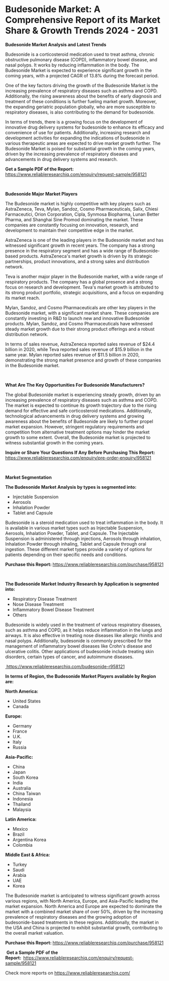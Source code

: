 <p><h1>Budesonide Market: A Comprehensive Report of its Market Share & Growth Trends 2024 - 2031</h1></p><p><strong>Budesonide Market Analysis and Latest Trends</strong></p>
<p><p>Budesonide is a corticosteroid medication used to treat asthma, chronic obstructive pulmonary disease (COPD), inflammatory bowel disease, and nasal polyps. It works by reducing inflammation in the body. The Budesonide Market is expected to experience significant growth in the coming years, with a projected CAGR of 13.8% during the forecast period.</p><p>One of the key factors driving the growth of the Budesonide Market is the increasing prevalence of respiratory diseases such as asthma and COPD. Additionally, the rising awareness about the benefits of early diagnosis and treatment of these conditions is further fueling market growth. Moreover, the expanding geriatric population globally, who are more susceptible to respiratory diseases, is also contributing to the demand for budesonide.</p><p>In terms of trends, there is a growing focus on the development of innovative drug delivery systems for budesonide to enhance its efficacy and convenience of use for patients. Additionally, increasing research and development activities for expanding the indications of budesonide in various therapeutic areas are expected to drive market growth further. The Budesonide Market is poised for substantial growth in the coming years, driven by the increasing prevalence of respiratory diseases and advancements in drug delivery systems and research.</p></p>
<p><strong>Get a Sample PDF of the Report:&nbsp;</strong> <a href="https://www.reliableresearchiq.com/enquiry/request-sample/958121">https://www.reliableresearchiq.com/enquiry/request-sample/958121</a></p>
<p>&nbsp;</p>
<p><strong>Budesonide Major Market Players</strong></p>
<p><p>The Budesonide market is highly competitive with key players such as AstraZeneca, Teva, Mylan, Sandoz, Cosmo Pharmaceuticals, Salix, Chiesi Farmaceutici, Orion Corporation, Cipla, Synmosa Biopharma, Lunan Better Pharma, and Shanghai Sine Promod dominating the market. These companies are constantly focusing on innovation, research, and development to maintain their competitive edge in the market.</p><p>AstraZeneca is one of the leading players in the Budesonide market and has witnessed significant growth in recent years. The company has a strong presence in the respiratory segment and has a wide range of Budesonide-based products. AstraZeneca's market growth is driven by its strategic partnerships, product innovations, and a strong sales and distribution network.</p><p>Teva is another major player in the Budesonide market, with a wide range of respiratory products. The company has a global presence and a strong focus on research and development. Teva's market growth is attributed to its strong product portfolio, strategic acquisitions, and a focus on expanding its market reach.</p><p>Mylan, Sandoz, and Cosmo Pharmaceuticals are other key players in the Budesonide market, with a significant market share. These companies are constantly investing in R&D to launch new and innovative Budesonide products. Mylan, Sandoz, and Cosmo Pharmaceuticals have witnessed steady market growth due to their strong product offerings and a robust distribution network.</p><p>In terms of sales revenue, AstraZeneca reported sales revenue of $24.4 billion in 2020, while Teva reported sales revenue of $15.9 billion in the same year. Mylan reported sales revenue of $11.5 billion in 2020, demonstrating the strong market presence and growth of these companies in the Budesonide market.</p></p>
<p>&nbsp;</p>
<p><strong>What Are The Key Opportunities For Budesonide Manufacturers?</strong></p>
<p><p>The global Budesonide market is experiencing steady growth, driven by an increasing prevalence of respiratory diseases such as asthma and COPD. The market is expected to continue its growth trajectory due to the rising demand for effective and safe corticosteroid medications. Additionally, technological advancements in drug delivery systems and growing awareness about the benefits of Budesonide are likely to further propel market expansion. However, stringent regulatory requirements and competition from alternative treatment options may hinder the market growth to some extent. Overall, the Budesonide market is projected to witness substantial growth in the coming years.</p></p>
<p><strong>Inquire or Share Your Questions If Any Before Purchasing This Report:</strong> <a href="https://www.reliableresearchiq.com/enquiry/pre-order-enquiry/958121">https://www.reliableresearchiq.com/enquiry/pre-order-enquiry/958121</a></p>
<p>&nbsp;</p>
<p><strong>Market Segmentation</strong></p>
<p><strong>The Budesonide Market Analysis by types is segmented into:</strong></p>
<p><ul><li>Injectable Suspension</li><li>Aerosols</li><li>Inhalation Powder</li><li>Tablet and Capsule</li></ul></p>
<p><p>Budesonide is a steroid medication used to treat inflammation in the body. It is available in various market types such as Injectable Suspension, Aerosols, Inhalation Powder, Tablet, and Capsule. The Injectable Suspension is administered through injections, Aerosols through inhalation, Inhalation Powder through inhaling, Tablet and Capsule through oral ingestion. These different market types provide a variety of options for patients depending on their specific needs and conditions.</p></p>
<p><strong>Purchase this Report:&nbsp;</strong><a href="https://www.reliableresearchiq.com/purchase/958121">https://www.reliableresearchiq.com/purchase/958121</a></p>
<p>&nbsp;</p>
<p><strong>The Budesonide Market Industry Research by Application is segmented into:</strong></p>
<p><ul><li>Respiratory Disease Treatment</li><li>Nose Disease Treatment</li><li>Inflammatory Bowel Disease Treatment</li><li>Others</li></ul></p>
<p><p>Budesonide is widely used in the treatment of various respiratory diseases, such as asthma and COPD, as it helps reduce inflammation in the lungs and airways. It is also effective in treating nose diseases like allergic rhinitis and nasal polyps. Additionally, budesonide is commonly prescribed for the management of inflammatory bowel diseases like Crohn's disease and ulcerative colitis. Other applications of budesonide include treating skin disorders, certain types of cancer, and autoimmune diseases.</p></p>
<p><a href="https://www.reliableresearchiq.com/budesonide-r958121">&nbsp;https://www.reliableresearchiq.com/budesonide-r958121</a></p>
<p><strong>In terms of Region, the Budesonide Market Players available by Region are:</strong></p>
<p>
    <p> <strong> North America: </strong>
        <ul>
            <li>United States</li>
            <li>Canada</li>
        </ul>
        </p> 
    <p> <strong> Europe: </strong>
        <ul>
            <li>Germany</li>
            <li>France</li>
            <li>U.K.</li>
            <li>Italy</li>
            <li>Russia</li>
        </ul>
        </p> 
    <p> <strong> Asia-Pacific: </strong>
        <ul>
            <li>China</li>
            <li>Japan</li>
            <li>South Korea</li>
            <li>India</li>
            <li>Australia</li>
            <li>China Taiwan</li>
            <li>Indonesia</li>
            <li>Thailand</li>
            <li>Malaysia</li>
        </ul>
        </p> 
    <p> <strong> Latin America: </strong>
        <ul>
            <li>Mexico</li>
            <li>Brazil</li>
            <li>Argentina Korea</li>
            <li>Colombia</li>
        </ul>
        </p> 
    <p> <strong> Middle East & Africa: </strong>
        <ul>
            <li>Turkey</li>
            <li>Saudi</li>
            <li>Arabia</li>
            <li>UAE</li>
            <li>Korea</li>
        </ul>
    </p>
    </p>
<p><p>The Budesonide market is anticipated to witness significant growth across various regions, with North America, Europe, and Asia-Pacific leading the market expansion. North America and Europe are expected to dominate the market with a combined market share of over 50%, driven by the increasing prevalence of respiratory diseases and the growing adoption of budesonide-based treatments in these regions. Additionally, the market in the USA and China is projected to exhibit substantial growth, contributing to the overall market valuation.</p></p>
<p><strong>Purchase this Report: </strong><a href="https://www.reliableresearchiq.com/purchase/958121">https://www.reliableresearchiq.com/purchase/958121</a></p>
<p>&nbsp;<strong>Get a Sample PDF of the Report:&nbsp;&nbsp;</strong><a href="https://www.reliableresearchiq.com/enquiry/request-sample/958121">https://www.reliableresearchiq.com/enquiry/request-sample/958121</a></p>
<p><strong></strong></p>
<p>Check more reports on <a href="https://www.reliableresearchiq.com/">https://www.reliableresearchiq.com/</a></p>